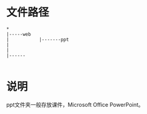 # 文件路径
```
*
|-----web
|           |-------ppt
|
|
|------


```
# 说明
ppt文件夹一般存放课件，Microsoft Office PowerPoint。